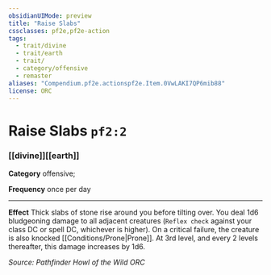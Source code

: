 ```yaml
---
obsidianUIMode: preview
title: "Raise Slabs"
cssclasses: pf2e,pf2e-action
tags:
  - trait/divine
  - trait/earth
  - trait/
  - category/offensive
  - remaster
aliases: "Compendium.pf2e.actionspf2e.Item.0VwLAKI7QP6mib88"
license: ORC
---
```

# Raise Slabs `pf2:2`

### [[divine]][[earth]]

**Category** offensive; 




**Frequency** once per day

* * *

**Effect** Thick slabs of stone rise around you before tilting over. You deal 1d6 bludgeoning damage to all adjacent creatures (`Reflex check` against your class DC or spell DC, whichever is higher). On a critical failure, the creature is also knocked [[Conditions/Prone|Prone]]. At 3rd level, and every 2 levels thereafter, this damage increases by 1d6.

*Source: Pathfinder Howl of the Wild*
*ORC*